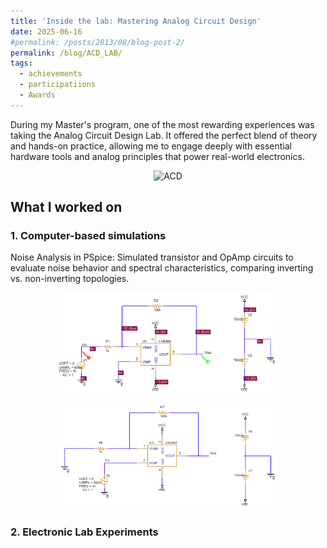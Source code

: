 ```yaml
---
title: 'Inside the lab: Mastering Analog Circuit Design'
date: 2025-06-16
#permalink: /posts/2013/08/blog-post-2/
permalink: /blog/ACD_LAB/
tags:
  - achievements
  - participatiions
  - Awards
---
```


During my Master's program, one of the most rewarding experiences was taking the Analog Circuit Design Lab. It offered the perfect blend of theory and hands-on practice, allowing me to engage deeply with essential hardware tools and analog principles that power real-world electronics.
  <p align="center">
    <img src="/images/acd1.heic" alt="ACD" width="350"/>
  </p>

## What I worked on

### 1. Computer-based simulations
  Noise Analysis in PSpice: Simulated transistor and OpAmp circuits to evaluate noise behavior and spectral characteristics, comparing inverting vs. non-inverting topologies.
  <p align="center">
    <img src="/images/inverting_amp.png" alt="ACD" width="350"/>
  </p>
  <p align="center">
    <img src="/images/non_inv_amp.png" alt="ACD" width="350"/>
  </p>


### 2. Electronic Lab Experiments
